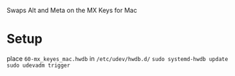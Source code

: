 Swaps Alt and Meta on the MX Keys for Mac

# Setup
place `60-mx_keyes_mac.hwdb` in `/etc/udev/hwdb.d/`
``
sudo systemd-hwdb update
``
``
sudo udevadm trigger
``
